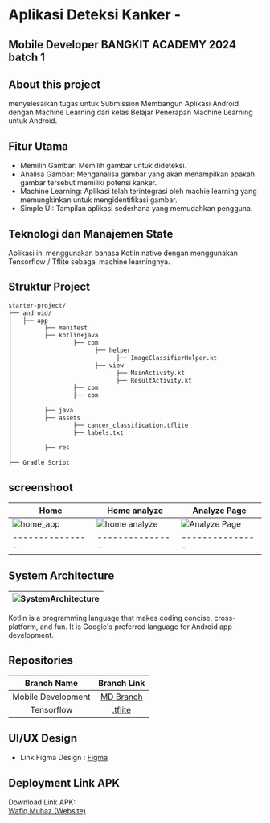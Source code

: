 # Aplikasi Deteksi Kanker - 

## Mobile Developer BANGKIT ACADEMY 2024 batch 1

## About this project

menyelesaikan tugas untuk Submission Membangun Aplikasi Android dengan Machine Learning dari kelas Belajar Penerapan Machine Learning untuk Android.


## Fitur Utama

- Memilih Gambar: Memilih gambar untuk dideteksi.
- Analisa Gambar: Menganalisa gambar yang akan menampilkan apakah gambar tersebut memiliki potensi kanker.
- Machine Learning: Aplikasi telah terintegrasi oleh machie learning yang memungkinkan untuk mengidentifikasi gambar.
- Simple UI: Tampilan aplikasi sederhana yang memudahkan pengguna.

## Teknologi dan Manajemen State

Aplikasi ini menggunakan bahasa Kotlin native dengan menggunakan Tensorflow / Tflite sebagai machine learningnya.

## Struktur Project

```bash
starter-project/
├── android/
│   ├── app
│         ├── manifest
│         ├── kotlin+java
│                 ├── com
│                       ├── helper
│                             ├── ImageClassifierHelper.kt
│                       ├── view
│                             ├── MainActivity.kt
│                             ├── ResultActivity.kt
│                 ├── com
│                 ├── com
│
│         ├── java
│         ├── assets
│                 ├── cancer_classification.tflite
│                 ├── labels.txt
│
│         ├── res
│
├── Gradle Script
```


## screenshoot

| Home | Home analyze | Analyze Page | 
| --------------- | --------------- | --------------- | 
| ![home_app](https://github.com/wafiqmuhaz/starter-project/blob/main/app/src/main/assets/docs/1k.png)   | ![home analyze](https://github.com/wafiqmuhaz/starter-project/blob/main/app/src/main/assets/docs/2k.png)   | ![Analyze Page](https://github.com/wafiqmuhaz/starter-project/blob/main/app/src/main/assets/docs/3k.png)  |
| --------------- | --------------- | --------------- | 



## System Architecture
|    ![SystemArchitecture](https://kotlinlang.org/_next/static/chunks/images/hero-cover-6dd34ed75729683235a4f47d714a604e.png)     | 
| :----------------: | 




Kotlin is a programming language that makes coding concise, cross-platform, and fun. It is Google's preferred language for Android app development.



## Repositories

|    Branch Name     |                                      Branch Link                                                                    |
| :----------------: | :-----------------------------------------------------------------------------------------------------------------: |
| Mobile Development | [MD Branch](https://github.com/wafiqmuhaz/starter-project)                                                          |
|  Tensorflow        | [.tflite](https://github.com/wafiqmuhaz/starter-project/raw/main/app/src/main/assets/cancer_classification.tflite) |


## UI/UX Design

- Link Figma Design : [Figma]()



## Deployment Link APK

Download Link APK:<br>
[Wafiq Muhaz (Website)](wafiqmuhaz.netlify.app)
